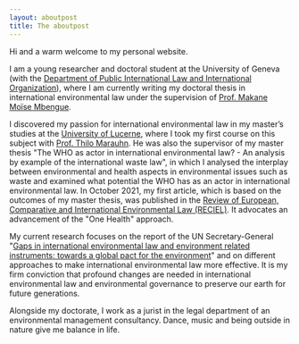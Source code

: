 ```yaml
---
layout: aboutpost
title: The aboutpost
---
```

Hi and a warm welcome to my personal website. 

I am a young researcher and doctoral student at the University of Geneva (with the [Department of Public International Law and International Organization](https://www.unige.ch/droit/index.php?cID=1569)), where I am currently writing my doctoral thesis in international environmental law under the supervision of [Prof. Makane Moïse Mbengue](https://www.unige.ch/droit/index.php?cID=1029).

I discovered my passion for international environmental law in my master’s studies at the [University of Lucerne](https://www.unilu.ch/en/faculties/faculty-of-law/), where I took my first course on this subject with [Prof. Thilo Marauhn](https://www.uni-giessen.de/fbz/fb01/professuren-forschung/professuren/marauhn/team/prof_leitung/index_html). He was also the supervisor of my master thesis "The WHO as actor in international environmental law? - An analysis by example of the international waste law", in which I analysed the interplay between environmental and health aspects in environmental issues such as waste and examined what potential the WHO has as an actor in international environmental law. In October 2021, my first article, which is based on the outcomes of my master thesis, was published in the [Review of European, Comparative and International Environmental Law (RECIEL)](https://onlinelibrary.wiley.com/doi/full/10.1111/reel.12415). It advocates an advancement of the "One Health" approach.

My current research focuses on the report of the UN Secretary-General "[Gaps in international environmental law and environment related instruments: towards a global pact for the environment](https://wedocs.unep.org/handle/20.500.11822/27070)" and on different approaches to make international environmental law more effective. It is my firm conviction that profound changes are needed in international environmental law and environmental governance to preserve our earth for future generations. 

Alongside my doctorate, I work as a jurist in the legal department of an environmental management consultancy. Dance, music and being outside in nature give me balance in life.

